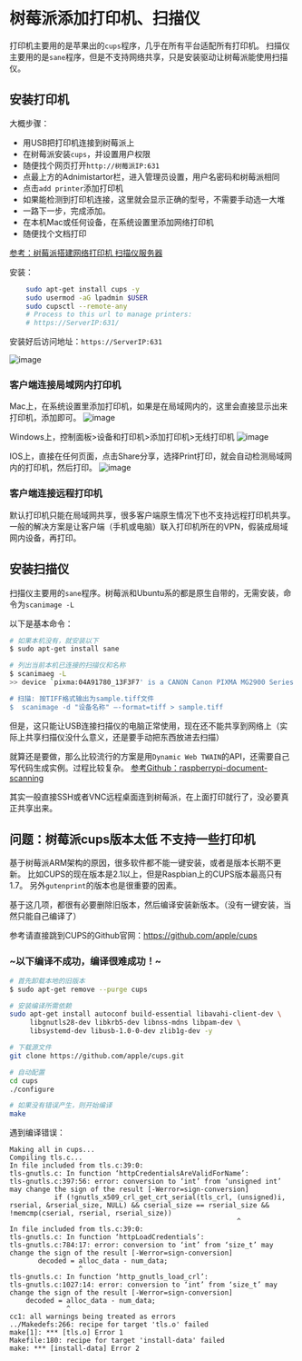 # 树莓派添加打印机、扫描仪

打印机主要用的是苹果出的`cups`程序，几乎在所有平台适配所有打印机。
扫描仪主要用的是`sane`程序，但是不支持网络共享，只是安装驱动让树莓派能使用扫描仪。

## 安装打印机

大概步骤：
- 用USB把打印机连接到树莓派上
- 在树莓派安装`cups`，并设置用户权限
- 随便找个网页打开`http://树莓派IP:631`
- 点最上方的Adnimistartor栏，进入管理员设置，用户名密码和树莓派相同
- 点击`add printer`添加打印机
- 如果能检测到打印机连接，这里就会显示正确的型号，不需要手动选一大堆
- 一路下一步，完成添加。
- 在本机Mac或任何设备，在系统设置里添加网络打印机
- 随便找个文档打印

[参考：树莓派搭建网络打印机 扫描仪服务器](http://www.winotmk.com/2017/03/1136)

安装：
```sh
    sudo apt-get install cups -y
    sudo usermod -aG lpadmin $USER
    sudo cupsctl --remote-any
    # Process to this url to manage printers:
    # https://ServerIP:631/
```

安装好后访问地址：`https://ServerIP:631`

![image](https://user-images.githubusercontent.com/14041622/47633492-1094f480-db89-11e8-8d67-54d1e52a3e7c.png)


### 客户端连接局域网内打印机
Mac上，在系统设置里添加打印机，如果是在局域网内的，这里会直接显示出来打印机，添加即可。
![image](https://user-images.githubusercontent.com/14041622/47632974-4802a180-db87-11e8-9f48-69ab1c877156.png)


Windows上，控制面板>设备和打印机>添加打印机>无线打印机
![image](https://user-images.githubusercontent.com/14041622/47633354-906e8f00-db88-11e8-8238-b5dce58710f9.png)


IOS上，直接在任何页面，点击Share分享，选择Print打印，就会自动检测局域网内的打印机，然后打印。
![image](https://user-images.githubusercontent.com/14041622/47633386-b1cf7b00-db88-11e8-9045-aeed496b089f.png)



### 客户端连接远程打印机
默认打印机只能在局域网共享，很多客户端原生情况下也不支持远程打印机共享。
一般的解决方案是让客户端（手机或电脑）联入打印机所在的VPN，假装成局域网内设备，再打印。



## 安装扫描仪

扫描仪主要用的`sane`程序。树莓派和Ubuntu系的都是原生自带的，无需安装，命令为`scanimage -L`

以下是基本命令：
```sh
# 如果本机没有，就安装以下
$ sudo apt-get install sane

# 列出当前本机已连接的扫描仪和名称
$ scanimaeg -L
>> device `pixma:04A91780_13F3F7' is a CANON Canon PIXMA MG2900 Series multi-function peripheral

# 扫描: 按TIFF格式输出为sample.tiff文件
$  scanimage -d "设备名称" –-format=tiff > sample.tiff
```

但是，这只能让USB连接扫描仪的电脑正常使用，现在还不能共享到网络上（实际上共享扫描仪没什么意义，还是要手动把东西放进去扫描）

就算还是要做，那么比较流行的方案是用`Dynamic Web TWAIN`的API，还需要自己写代码生成实例。过程比较复杂。
[参考Github：raspberrypi-document-scanning](https://github.com/dynamsoft-dwt/raspberrypi-document-scanning)

其实一般直接SSH或者VNC远程桌面连到树莓派，在上面打印就行了，没必要真正共享出来。


## 问题：树莓派cups版本太低 不支持一些打印机

基于树莓派ARM架构的原因，很多软件都不能一键安装，或者是版本长期不更新。
比如CUPS的现在版本是2.1以上，但是Raspbian上的CUPS版本最高只有1.7。
另外`gutenprint`的版本也是很重要的因素。

基于这几项，都很有必要删除旧版本，然后编译安装新版本。（没有一键安装，当然只能自己编译了）

参考请直接跳到CUPS的Github官网：https://github.com/apple/cups

### ~以下编译不成功，编译很难成功！~

```sh
# 首先卸载本地的旧版本
$ sudo apt-get remove --purge cups

# 安装编译所需依赖
sudo apt-get install autoconf build-essential libavahi-client-dev \
     libgnutls28-dev libkrb5-dev libnss-mdns libpam-dev \
     libsystemd-dev libusb-1.0-0-dev zlib1g-dev -y

# 下载源文件
git clone https://github.com/apple/cups.git

# 自动配置
cd cups
./configure

# 如果没有错误产生，则开始编译
make
```

遇到编译错误：
```
Making all in cups...
Compiling tls.c...
In file included from tls.c:39:0:
tls-gnutls.c: In function ‘httpCredentialsAreValidForName’:
tls-gnutls.c:397:56: error: conversion to ‘int’ from ‘unsigned int’ may change the sign of the result [-Werror=sign-conversion]
           if (!gnutls_x509_crl_get_crt_serial(tls_crl, (unsigned)i, rserial, &rserial_size, NULL) && cserial_size == rserial_size && !memcmp(cserial, rserial, rserial_size))
                                                        ^
In file included from tls.c:39:0:
tls-gnutls.c: In function ‘httpLoadCredentials’:
tls-gnutls.c:784:17: error: conversion to ‘int’ from ‘size_t’ may change the sign of the result [-Werror=sign-conversion]
       decoded = alloc_data - num_data;
                 ^
tls-gnutls.c: In function ‘http_gnutls_load_crl’:
tls-gnutls.c:1027:14: error: conversion to ‘int’ from ‘size_t’ may change the sign of the result [-Werror=sign-conversion]
    decoded = alloc_data - num_data;
              ^
cc1: all warnings being treated as errors
../Makedefs:266: recipe for target 'tls.o' failed
make[1]: *** [tls.o] Error 1
Makefile:180: recipe for target 'install-data' failed
make: *** [install-data] Error 2
```